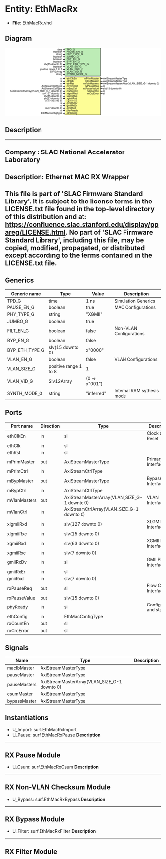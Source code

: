 # Entity: EthMacRx

- **File**: EthMacRx.vhd
## Diagram

![Diagram](EthMacRx.svg "Diagram")
## Description

-----------------------------------------------------------------------------
 Company    : SLAC National Accelerator Laboratory
-----------------------------------------------------------------------------
 Description: Ethernet MAC RX Wrapper
-----------------------------------------------------------------------------
 This file is part of 'SLAC Firmware Standard Library'.
 It is subject to the license terms in the LICENSE.txt file found in the
 top-level directory of this distribution and at:
    https://confluence.slac.stanford.edu/display/ppareg/LICENSE.html.
 No part of 'SLAC Firmware Standard Library', including this file,
 may be copied, modified, propagated, or distributed except according to
 the terms contained in the LICENSE.txt file.
-----------------------------------------------------------------------------
## Generics

| Generic name   | Type                  | Value         | Description                 |
| -------------- | --------------------- | ------------- | --------------------------- |
| TPD_G          | time                  | 1 ns          | Simulation Generics         |
| PAUSE_EN_G     | boolean               | true          | MAC Configurations          |
| PHY_TYPE_G     | string                | "XGMII"       |                             |
| JUMBO_G        | boolean               | true          |                             |
| FILT_EN_G      | boolean               | false         | Non-VLAN Configurations     |
| BYP_EN_G       | boolean               | false         |                             |
| BYP_ETH_TYPE_G | slv(15 downto 0)      | x"0000"       |                             |
| VLAN_EN_G      | boolean               | false         | VLAN Configurations         |
| VLAN_SIZE_G    | positive range 1 to 8 | 1             |                             |
| VLAN_VID_G     | Slv12Array            | (0 => x"001") |                             |
| SYNTH_MODE_G   | string                | "inferred"    | Internal RAM sythesis mode  |
## Ports

| Port name    | Direction | Type                                         | Description              |
| ------------ | --------- | -------------------------------------------- | ------------------------ |
| ethClkEn     | in        | sl                                           | Clock and Reset          |
| ethClk       | in        | sl                                           |                          |
| ethRst       | in        | sl                                           |                          |
| mPrimMaster  | out       | AxiStreamMasterType                          | Primary Interface        |
| mPrimCtrl    | in        | AxiStreamCtrlType                            |                          |
| mBypMaster   | out       | AxiStreamMasterType                          | Bypass Interface         |
| mBypCtrl     | in        | AxiStreamCtrlType                            |                          |
| mVlanMasters | out       | AxiStreamMasterArray(VLAN_SIZE_G-1 downto 0) | VLAN Interfaces          |
| mVlanCtrl    | in        | AxiStreamCtrlArray(VLAN_SIZE_G-1 downto 0)   |                          |
| xlgmiiRxd    | in        | slv(127 downto 0)                            | XLGMII PHY Interface     |
| xlgmiiRxc    | in        | slv(15 downto 0)                             |                          |
| xgmiiRxd     | in        | slv(63 downto 0)                             | XGMII PHY Interface      |
| xgmiiRxc     | in        | slv(7 downto 0)                              |                          |
| gmiiRxDv     | in        | sl                                           | GMII PHY Interface       |
| gmiiRxEr     | in        | sl                                           |                          |
| gmiiRxd      | in        | slv(7 downto 0)                              |                          |
| rxPauseReq   | out       | sl                                           | Flow Control Interface   |
| rxPauseValue | out       | slv(15 downto 0)                             |                          |
| phyReady     | in        | sl                                           | Configuration and status |
| ethConfig    | in        | EthMacConfigType                             |                          |
| rxCountEn    | out       | sl                                           |                          |
| rxCrcError   | out       | sl                                           |                          |
## Signals

| Name         | Type                                         | Description |
| ------------ | -------------------------------------------- | ----------- |
| macIbMaster  | AxiStreamMasterType                          |             |
| pauseMaster  | AxiStreamMasterType                          |             |
| pauseMasters | AxiStreamMasterArray(VLAN_SIZE_G-1 downto 0) |             |
| csumMaster   | AxiStreamMasterType                          |             |
| bypassMaster | AxiStreamMasterType                          |             |
## Instantiations

- U_Import: surf.EthMacRxImport
- U_Pause: surf.EthMacRxPause
**Description**
----------------
 RX Pause Module
----------------

- U_Csum: surf.EthMacRxCsum
**Description**
----------------------------
 RX Non-VLAN Checksum Module
----------------------------

- U_Bypass: surf.EthMacRxBypass
**Description**
-----------------
 RX Bypass Module
-----------------

- U_Filter: surf.EthMacRxFilter
**Description**
-----------------
 RX Filter Module
-----------------

